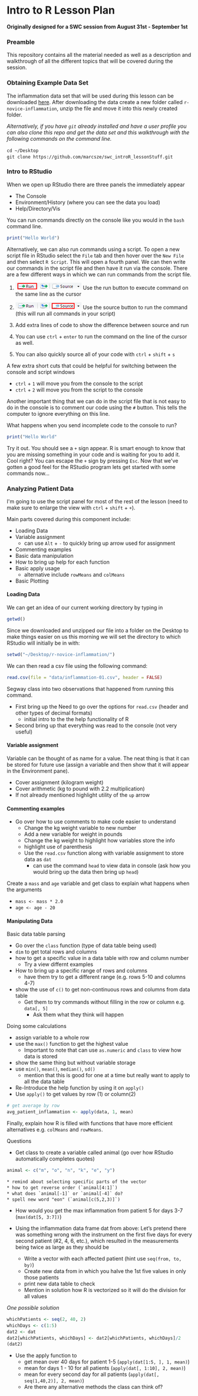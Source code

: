# Intro to R Lesson Plan
**Originally designed for a SWC session from August 31st - September 1st**

### Preamble

This repository contains all the material needed as well as a description and walkthrough of all the different topics that will be covered during the session.

### Obtaining Example Data Set

The inflammation data set that will be used during this lesson can be downloaded [here](http://swcarpentry.github.io/r-novice-inflammation/setup/).  After downloading the data create a new folder called `r-novice-inflammation`, unzip the file and move it into this newly created folder.  

*Alternatively, if you have `git` already installed and have a user profile you can also clone this repo and get the data set and this walkthrough with the following commands on the command line.*

`cd ~/Desktop`
<br>
`git clone https://github.com/marcsze/swc_introR_lessonStuff.git`

### Intro to RStudio

When we open up RStudio there are three panels the immediately appear
* The Console
* Environment/History (where you can see the data you load)
* Help/Directory/Vis

You can run commands directly on the console like you would in the `bash` command line.

```R
print("Hello World")
```
Alternatively, we can also run commands using a script.  To open a new script file in RStudio select the `File` tab and then hover over the `New File` and then select `R Script`.  This will open a fourth panel.  We can then write our commands in the script file and then have it run via the console.  There are a few different ways in which we can run commands from the script file.

1. ![Using the run button to execute a command in the script file](RRunPic2.png) Use the run button to execute command on the same line as the cursor

2. ![Using the run button to execute a command in the script file](RRunPic3.png) Use the source button to run the command (this will run all commands in your script)
  2. Add extra lines of code to show the difference between source and run  

3. You can use `ctrl` + `enter` to run the command on the line of the cursor as well.

4. You can also quickly source all of your code with `ctrl` + `shift` + `s` 


A few extra short cuts that could be helpful for switching between the console and script windows
* `ctrl` + `1` will move you from the console to the script
* `ctrl` + `2` will move you from the script to the console

Another important thing that we can do in the script file that is not easy to do in the console is to comment our code using the `#` button.  This tells the computer to ignore everything on this line.

What happens when you send incomplete code to the console to run?
```R
print("Hello World"
```
Try it out.  You should see a `+` sign appear.  R is smart enough to know that you are missing something in your code and is waiting for you to add it.  Cool right?  You can escape the `+` sign by pressing `Esc`.  Now that we've gotten a good feel for the RStudio program lets get started with some commands now...


### Analyzing Patient Data

I'm going to use the script panel for most of the rest of the lesson (need to make sure to enlarge the view with `ctrl` + `shift` + `+`).

Main parts covered during this component include:
* Loading Data
* Variable assignment
    * can use `Alt` + `-` to quickly bring up arrow used for assignment
*  Commenting examples
*  Basic data manipulation
*  How to bring up help for each function
*  Basic apply usage
    * alternative include `rowMeans` and `colMeans`
* Basic Plotting

#### Loading Data

We can get an idea of our current working directory by typing in 

```R
getwd()
```
Since we downloaded and unzipped our file into a folder on the Desktop to make things easier on us this morning we will set the directory to which RStudio will initially be in with:

```R
setwd("~/Desktop/r-novice-inflammation/")
```
We can then read a csv file using the following command:

```R
read.csv(file = "data/inflammation-01.csv", header = FALSE)
```

Segway class into two observations that happened from running this command.
  * First bring up the Need to go over the options for `read.csv` (header and other types of decimal formats)
      * initial intro to the the help functionality of R
  * Second bring up that everything was read to the console (not very useful)

  
#### Variable assignment

Variable can be thought of as name for a value.  The neat thing is that it can be stored for future use (assign a variable and then show that it will appear in the Environment pane).

* Cover assignment (kilogram weight)
* Cover arithmetic (kg to pound with 2.2 multiplication)
* If not already mentioned highlight utility of the `up` arrow

#### Commenting examples

* Go over how to use comments to make code easier to understand
    * Change the kg weight variable to new number
    * Add a new variable for weight in pounds
    * Change the kg weight to highlight how variables store the info
    * highlight use of parenthesis
    * Use the `read.csv` function along with variable assignment to store data as `dat`
        * can use the command `head` to view data in console (ask how you would bring up the data then bring up `head`)

Create a `mass` and `age` variable and get class to explain what happens when the arguments
* `mass <- mass * 2.0` 
* `age <- age - 20`


#### Manipulating Data

Basic data table parsing
* Go over the `class` function (type of data table being used)
* `dim` to get total rows and columns
* how to get a specific value in a data table with row and column number
    * Try a view differnt examples
* How to bring up a specific range of rows and columns
    * have them try to get a different range (e.g. rows 5-10 and columns 4-7)
* show the use of `c()` to get non-continuous rows and columns from data table
    * Get them to try commands without filling in the row or column e.g. `data[, 5]` 
      * Ask them what they think will happen

Doing some calculations
* assign variable to a whole row
* use the `max()` function to get the highest value
    * Important to note that can use `as.numeric` and `class` to view how data is stored
* show the same thing but without variable storage
* use `min()`, `mean()`, `median()`, `sd()`
  * mention that this is good for one at a time but really want to apply to all the data table
* Re-Introduce the help function by using it on `apply()`
* Use `apply()` to get values by row (1) or column(2)

```R
# get average by row
avg_patient_inflammation <- apply(data, 1, mean)
```

Finally, explain how R is filled with functions that have more efficient alternatives e.g. `colMeans` and `rowMeans`.

Questions
* Get class to create a variable called animal (go over how RStudio automatically completes quotes)
```R
animal <- c("m", "o", "n", "k", "e", "y")
```
    * remind about selecting specific parts of the vector 
    * how to get reverse order (`animal[4:1]`)
    * what does `animal[-1]` or `animal[-4]` do?
    * spell new word "eon" (`animal[c(5,2,3)]`)

* How would you get the max inflammation from patient 5 for days 3-7 (`max(dat[5, 3:7])`)

* Using the inflammation data frame dat from above: Let’s pretend there was something wrong with the instrument on the first five days for every second patient (#2, 4, 6, etc.), which resulted in the measurements being twice as large as they should be
  * Write a vector with each affected patient (hint use `seq(from, to, by)`)
  * Create new data from in which you halve the 1st five values in only those patients
  * print new data table to check
  * Mention in solution how R is vectorized so it will do the division for all values

*One possible solution*
```R
whichPatients <- seq(2, 40, 2)
whichDays <- c(1:5)
dat2 <- dat
dat2[whichPatients, whichDays] <- dat2[whichPatients, whichDays]/2
(dat2)
```

* Use the apply function to 
  * get mean over 40 days for patient 1-5 (`apply(dat[1:5, ], 1, mean)`)
  * mean for days 1 - 10 for all patients (`apply(dat[, 1:10], 2, mean)`)
  * mean for every second day for all patients (`apply(dat[, seq(1,40,2)], 2, mean)`)
  * Are there any alternative methods the class can think of?





